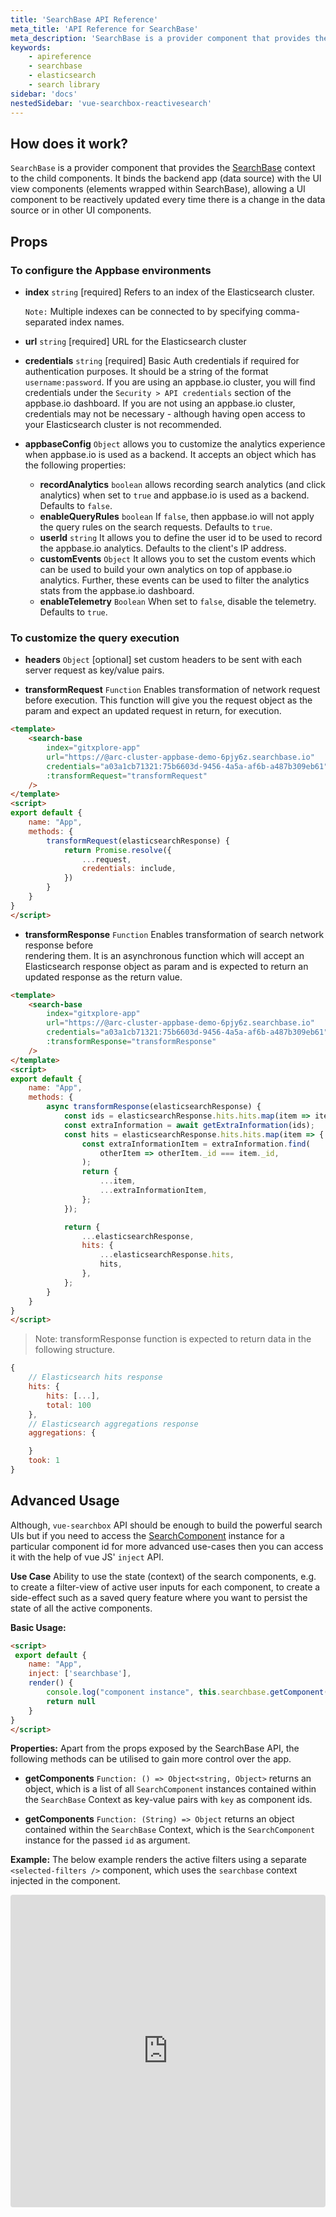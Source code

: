 ```yaml
---
title: 'SearchBase API Reference'
meta_title: 'API Reference for SearchBase'
meta_description: 'SearchBase is a provider component that provides the search context to the child components.'
keywords:
    - apireference
    - searchbase
    - elasticsearch
    - search library
sidebar: 'docs'
nestedSidebar: 'vue-searchbox-reactivesearch'
---
```


## How does it work?

`SearchBase` is a provider component that provides the [SearchBase](/docs/reactivesearch/searchbase/overview/QuickStart/) context to the child components. It binds the backend app (data source) with the UI view components (elements wrapped within SearchBase), allowing a UI component to be reactively updated every time there is a change in the data source or in other UI components.

## Props

### To configure the Appbase environments

-   **index** `string` [required]
    Refers to an index of the Elasticsearch cluster.

    `Note:` Multiple indexes can be connected to by specifying comma-separated index names.

-   **url** `string` [required]
    URL for the Elasticsearch cluster

-   **credentials** `string` [required]
    Basic Auth credentials if required for authentication purposes. It should be a string of the format `username:password`. If you are using an appbase.io cluster, you will find credentials under the `Security > API credentials` section of the appbase.io dashboard. If you are not using an appbase.io cluster, credentials may not be necessary - although having open access to your Elasticsearch cluster is not recommended.

-   **appbaseConfig** `Object`
    allows you to customize the analytics experience when appbase.io is used as a backend. It accepts an object which has the following properties:

    -   **recordAnalytics** `boolean` allows recording search analytics (and click analytics) when set to `true` and appbase.io is used as a backend. Defaults to `false`.
    -   **enableQueryRules** `boolean` If `false`, then appbase.io will not apply the query rules on the search requests. Defaults to `true`.
    -   **userId** `string` It allows you to define the user id to be used to record the appbase.io analytics. Defaults to the client's IP address.
    -   **customEvents** `Object` It allows you to set the custom events which can be used to build your own analytics on top of appbase.io analytics. Further, these events can be used to filter the analytics stats from the appbase.io dashboard.
    -   **enableTelemetry** `Boolean` When set to `false`, disable the telemetry. Defaults to `true`.

### To customize the query execution

-   **headers** `Object` [optional] set custom headers to be sent with each server request as key/value pairs.

-   **transformRequest** `Function` Enables transformation of network request before
    execution. This function will give you the request object as the param and expect an updated request in return, for execution.

```html
<template>
    <search-base
        index="gitxplore-app"
        url="https://@arc-cluster-appbase-demo-6pjy6z.searchbase.io"
        credentials="a03a1cb71321:75b6603d-9456-4a5a-af6b-a487b309eb61"
        :transformRequest="transformRequest"
    />
</template>
<script>
export default {
    name: "App",
    methods: {
        transformRequest(elasticsearchResponse) {
            return Promise.resolve({
                ...request,
                credentials: include,
            })
        }
    }
}
</script>
```

-   **transformResponse** `Function` Enables transformation of search network response before  
    rendering them. It is an asynchronous function which will accept an Elasticsearch response object as param and is expected to return an updated response as the return value.

```html
<template>
    <search-base
        index="gitxplore-app"
        url="https://@arc-cluster-appbase-demo-6pjy6z.searchbase.io"
        credentials="a03a1cb71321:75b6603d-9456-4a5a-af6b-a487b309eb61"
        :transformResponse="transformResponse"
    />
</template>
<script>
export default {
    name: "App",
    methods: {
        async transformResponse(elasticsearchResponse) {
            const ids = elasticsearchResponse.hits.hits.map(item => item._id);
            const extraInformation = await getExtraInformation(ids);
            const hits = elasticsearchResponse.hits.hits.map(item => {
                const extraInformationItem = extraInformation.find(
                    otherItem => otherItem._id === item._id,
                );
                return {
                    ...item,
                    ...extraInformationItem,
                };
            });

            return {
                ...elasticsearchResponse,
                hits: {
                    ...elasticsearchResponse.hits,
                    hits,
                },
            };
        }
    }
}
</script>
```

> Note: transformResponse function is expected to return data in the following structure.

```javascript
{
    // Elasticsearch hits response
    hits: {
        hits: [...],
        total: 100
    },
    // Elasticsearch aggregations response
    aggregations: {

    }
    took: 1
}
```

## Advanced Usage
Although, `vue-searchbox` API should be enough to build the powerful search UIs but if you need to access the [SearchComponent](docs/reactivesearch/searchbase/overview/searchcomponent/) instance for a particular component id for more advanced use-cases then you can access it with the help of vue JS' `inject` API.

**Use Case**
Ability to use the state (context) of the search components, e.g. to create a filter-view of active user inputs for each component, to create a side-effect such as a saved query feature where you want to persist the state of all the active components.

**Basic Usage:**
 ```html
 <script>
  export default {
     name: "App",
     inject: ['searchbase'],
     render() {
         console.log("component instance", this.searchbase.getComponent('component-id'))
         return null
     }
 }
 </script>
 ```

**Properties:**
Apart from the props exposed by the SearchBase API, the following methods can be utilised to gain more control over the app.
- **getComponents** `Function: () => Object<string, Object>` returns an object, which is a list of all `SearchComponent` instances contained within the `SearchBase` Context as key-value pairs with `key` as component ids.

- **getComponents** `Function: (String) => Object` returns an object contained within the `SearchBase` Context, which is the `SearchComponent` instance for the passed `id` as argument.


**Example:**
The below example renders the active filters using a separate `<selected-filters />` component, which uses the `searchbase` context injected in the component.
<iframe src="https://codesandbox.io/embed/appbaseio-vue-searchbox-advanced-example-vymk4?fontsize=14&hidenavigation=1&theme=dark"
     style="width:100%; height:500px; border:0; border-radius: 4px; overflow:hidden;"
     title="@appbaseio/vue-searchbox: advanced example"
     allow="accelerometer; ambient-light-sensor; camera; encrypted-media; geolocation; gyroscope; hid; microphone; midi; payment; usb; vr; xr-spatial-tracking"
     sandbox="allow-forms allow-modals allow-popups allow-presentation allow-same-origin allow-scripts"
   ></iframe>